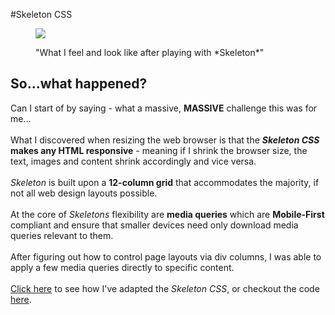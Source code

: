 #Skeleton CSS

<figure>
  <img src="http://iconbug.com/data/5b/512/ca6b4131b00fc172b9095dedc6c6a3ec.png"><br>
  <figcaption>
    <p>"What I feel and look like after playing with *Skeleton*"</p>
  </figcaption>
</figure>

## So...what happened?
Can I start of by saying - what a massive, **MASSIVE** challenge this was for me...<br>
<br>
What I discovered when resizing the web browser is that the ***Skeleton CSS* makes any HTML responsive** - meaning if I shrink the browser size, the text, images and content shrink accordingly and vice versa.<br>
<br>
*Skeleton* is built upon a **12-column grid** that accommodates the majority, if not all web design layouts possible.<br>
<br>
At the core of *Skeletons* flexibility are **media queries** which are **Mobile-First** compliant and ensure that smaller devices need only download media queries relevant to them.<br>
<br>
After figuring out how to control page layouts via div columns, I was able to apply a few media queries directly to specific content.<br>
<br>
[Click here](http://joseph-code-eda.github.io) to see how I've adapted the *Skeleton CSS*, or checkout the code [here](https://github.com/joseph-code-EDA/joseph-code-EDA.github.io/blob/master/styles/main.css).